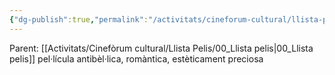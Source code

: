 ```yaml
---
{"dg-publish":true,"permalink":"/activitats/cineforum-cultural/llista-pelis/002-castell-ambulant/"}
---
```


Parent: [[Activitats/Cinefòrum cultural/Llista Pelis/00_Llista pelis\|00_Llista pelis]]
    pel·lícula antibèl·lica, romàntica, estèticament preciosa